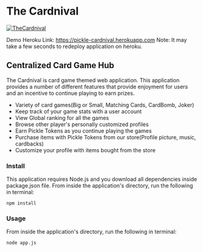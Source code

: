 # The Cardnival

[![TheCardnival](https://firebasestorage.googleapis.com/v0/b/bigorsmall-9c0b5.appspot.com/o/TheCardnival.png?alt=media&token=fdde8240-6b78-4bab-b070-d81f77518b80)](https://pickle-cardnival.herokuapp.com "TheCardnival")

Demo Heroku Link: https://pickle-cardnival.herokuapp.com
Note: It may take a few seconds to redeploy application on heroku.


## Centralized Card Game Hub
The Cardnival is card game themed web application. This application provides a number of different features that provide enjoyment for users and an incentive to continue playing to earn prizes.

<ul>
<li>Variety of card games(Big or Small, Matching Cards, CardBomb, Joker) </li>
<li>Keep track of your game stats with a user account</li>
<li>View Global ranking for all the games</li>
<li>Browse other player's personally customized profiles</li>
<li>Earn Pickle Tokens as you continue playing the games</li>
<li>Purchase items with Pickle Tokens from our store(Profile picture, music, cardbacks)</li>
<li>Customize your profile with items bought from the store</li>
</ul>


### Install

This application requires Node.js and you download all dependencies inside package.json file. 
From inside the application's directory, run the following in terminal:
```
npm install
```

### Usage

From inside the application's directory, run the following in terminal:
```
node app.js
```

